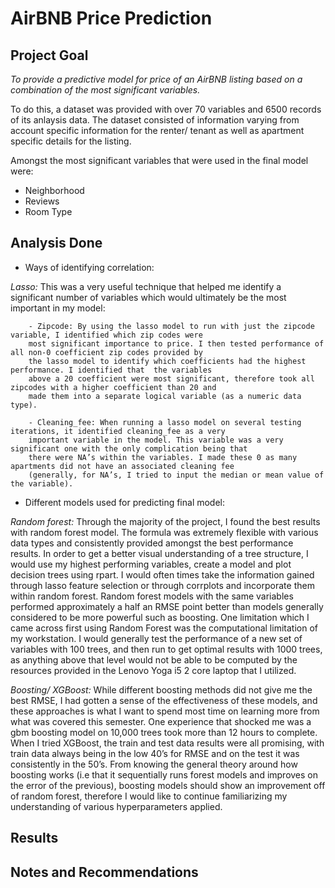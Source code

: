 # AirBNB Price Prediction

## Project Goal ## 

*To provide a predictive model for price of an AirBNB listing based on a combination of the most significant variables.*

To do this, a dataset was provided with over 70 variables and 6500 records of its anlaysis data. The dataset consisted of information varying from account specific information for the renter/ tenant as well as apartment specific details for the listing. 

Amongst the most significant variables that were used in the final model were: 
- Neighborhood
- Reviews
- Room Type

## Analysis Done ## 

- Ways of identifying correlation: 

*Lasso:* This was a very useful technique that helped me identify a significant number of variables which would ultimately be the most important in my model:
        
        - Zipcode: By using the lasso model to run with just the zipcode variable, I identified which zip codes were 
        most significant importance to price. I then tested performance of all non-0 coefficient zip codes provided by
        the lasso model to identify which coefficients had the highest performance. I identified that  the variables 
        above a 20 coefficient were most significant, therefore took all zipcodes with a higher coefficient than 20 and
        made them into a separate logical variable (as a numeric data type).  
        
        - Cleaning_fee: When running a lasso model on several testing iterations, it identified cleaning_fee as a very 
        important variable in the model. This variable was a very significant one with the only complication being that
        there were NA’s within the variables. I made these 0 as many apartments did not have an associated cleaning fee
        (generally, for NA’s, I tried to input the median or mean value of the variable). 

- Different models used for predicting final model: 

*Random forest:* Through the majority of the project, I found the best results with random forest model. The formula was extremely flexible with various data types and consistently provided amongst the best performance results. In order to get a better visual understanding of a tree structure, I would use my highest performing variables, create a model and plot decision trees using rpart. I would often times take the information gained through lasso feature selection or through corrplots and incorporate them within random forest. Random forest models with the same variables performed approximately a half an RMSE point better than models generally considered to be more powerful such as boosting. One limitation which I came across first using Random Forest was the computational limitation of my workstation. I would generally test the performance of a new set of variables with 100 trees, and then run to get optimal results with 1000 trees, as anything above that level would not be able to be computed by the resources provided in the Lenovo Yoga i5 2 core laptop that I utilized.

*Boosting/ XGBoost:* While different boosting methods did not give me the best RMSE, I had gotten a sense of the effectiveness of these models, and these approaches is what I want to spend most time on learning more from what was covered this semester. One experience that shocked me was a gbm boosting model on 10,000 trees took more than 12 hours to complete. 
When I tried XGBoost, the train and test data results were all promising, with train data always being in the low 40’s for RMSE and on the test it was consistently in the 50’s. From knowing the general theory around how boosting works (i.e that it sequentially runs forest models and improves on the error of the previous), boosting models should show an improvement off of random forest, therefore I would like to continue familiarizing my understanding of various hyperparameters applied. 

## Results ## 

## Notes and Recommendations ##

